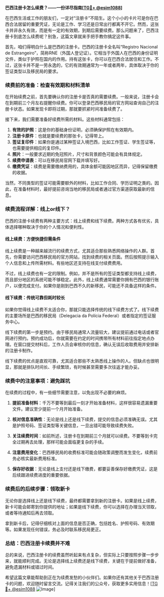 **巴西注册卡怎么续费？——一份详尽指南[[TG💪+ @esim1088](https://t.me/s/esim1088)]**

在巴西生活或工作的朋友们，一定对“注册卡”不陌生。这个小小的卡片可是你在巴西合法居留的重要凭证，无论是工作、学习还是日常出行都离不开它。然而，这张卡并非永久有效，而是有一定的有效期，到期后需要续费。那么问题来了，巴西注册卡到底怎么续费呢？别急，这篇文章就来手把手教你搞定这件事。

首先，咱们得明白什么是巴西的注册卡。巴西的注册卡全名叫“Registro Nacional de Estrangeiro”，简称RNE（外国人登记证）。它相当于外国人在巴西的身份证明文件，类似于护照在国内的作用。持有这张卡，你可以在巴西合法居住和工作。不过，这张卡并不是一劳永逸的，它的有效期通常为一年或者两年，具体取决于你的签证类型以及移民局的要求。

### **续费前的准备：检查有效期和材料清单**

在开始续费之前，首先要确认你的注册卡是否真的需要续费。一般来说，注册卡会在到期前三个月左右提醒你续费。你可以登录巴西移民局的官方网站查询自己的注册卡状态。如果发现卡即将过期，那就要抓紧时间准备续费了。

接下来，我们需要准备好续费所需的材料。这些材料通常包括：

1. **有效的护照**：这是你的基础身份证明，必须确保护照在有效期内。
2. **注册卡原件**：也就是要续费的那张卡，记得带上。
3. **签证复印件**：如果你是通过某种签证入境巴西，比如工作签证、学生签证等，也需要提供相应的复印件。
4. **照片**：一般要求近期的免冠照片，尺寸和背景颜色可能会有具体规定。
5. **续费申请表**：可以在移民局官网下载并填写好。
6. **缴费凭证**：续费是需要缴纳费用的，具体金额可能因地区而异，记得保留缴费的收据。

当然，不同类型的签证可能需要额外的材料，比如工作合同、学历证明之类的。因此，在准备材料时，最好提前咨询当地的移民局或者通过官方渠道获取最新的信息。

### **续费流程详解：线上or线下？**

巴西的注册卡续费有两种主要方式：线上续费和线下续费。两种方式各有优劣，具体选择哪种取决于你的个人情况和便利性。

#### **线上续费：方便快捷但需条件**

线上续费是一种越来越流行的续费方式，尤其适合那些熟悉网络操作的人群。首先，你需要访问巴西移民局的官方网站，找到续费的相关页面。然后按照提示输入个人信息和上传所需材料。有些地区还支持在线支付续费费用。

不过，线上续费也有一定的限制。例如，并不是所有的签证类型都支持线上续费，而且部分地区的系统可能不够稳定。此外，线上续费通常需要你拥有巴西的银行账户，以便完成支付。如果你是刚到巴西不久的新移民，可能还不具备这样的条件。

#### **线下续费：传统可靠但耗时较长**

如果你觉得线上续费不太适合你，那就只能选择传统的线下续费方式了。线下续费的主要场所是巴西的移民局（Delegacia da Polícia Federal）或者指定的签证服务中心。

线下续费的第一步是预约。由于移民局通常人流量较大，建议提前通过电话或者官网进行预约。预约成功后，你就需要在约定的时间携带所有材料前往指定地点办理。在窗口提交材料后，工作人员会审核你的信息，确认无误后收取费用并安排新的注册卡制作。

线下续费的优点是直观可靠，尤其适合那些不太熟悉线上操作的人。但缺点也很明显，那就是排队时间长、手续繁琐，有时候甚至需要多次往返才能办妥。

### **续费中的注意事项：避免踩坑**

在续费的过程中，有一些细节需要注意，以免出现不必要的麻烦。

1. **提前准备材料**：千万不要等到最后一刻才开始准备材料，这样很容易遗漏重要文件。建议至少提前一个月开始准备。
   
2. **核对信息准确性**：无论是线上还是线下续费，提交的信息必须准确无误。尤其是护照号码、签证类型等关键信息，一旦出错可能导致续费失败。

3. **关注续费时间**：如前所述，注册卡在到期前三个月就可以续费。不要等到卡完全过期再去处理，那样可能会面临更复杂的手续。

4. **注意费用变化**：巴西移民局的收费标准可能会随政策调整而发生变化，续费前务必核实最新费用标准。

5. **保存好收据**：无论是线上支付还是线下缴费，都要妥善保存好缴费凭证，这是后续跟进续费进度的重要依据。

### **续费后的后续步骤：领取新卡**

无论你是选择线上还是线下续费，最终都需要拿到新的注册卡。如果是线上续费，新卡可能会邮寄到你提供的地址；如果是线下续费，你可以选择在办理当天领取，或者等待通知后再去领取。

拿到新卡后，记得仔细核对上面的信息是否正确，包括姓名、护照号码、有效期等。如果发现任何错误，务必及时联系移民局更正。

### **总结：巴西注册卡续费并不难**

总的来说，巴西注册卡的续费虽然听起来有点复杂，但实际上只要按照步骤一步步来，就能顺利完成。无论是选择线上续费还是线下续费，关键在于提前做好准备，避免遗漏材料或错过时间。

希望这篇文章能帮助到正在为续费发愁的小伙伴们。如果你还有其他关于巴西注册卡的问题，欢迎随时留言交流。记得关注我们的公众号，获取更多实用信息！[[TG💪+ @esim1088](https://t.me/s/esim1088) ![Image](https://i.postimg.cc/4NQfJmqS/Snipaste-2025-05-13-00-14-12.png)]